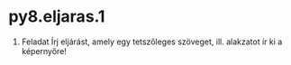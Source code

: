 # py8.eljaras.1
1. Feladat Írj eljárást, amely egy tetszőleges szöveget, ill. alakzatot ír ki a képernyőre!
